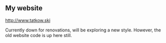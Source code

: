 ## My website

http://www.tatkow.ski

Currently down for renovations, will be exploring a new style. However, the old website code is up here still.

